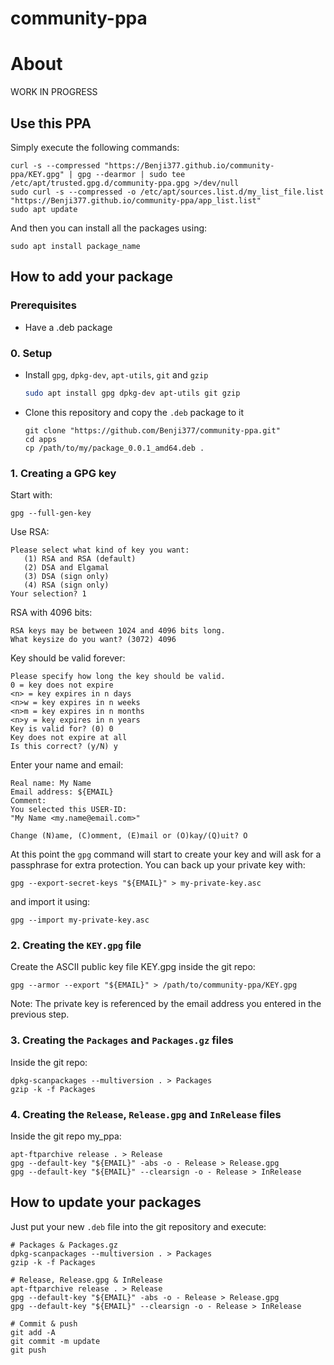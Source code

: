 # community-ppa
# About
WORK IN PROGRESS

## Use this PPA
Simply execute the following commands:
```
curl -s --compressed "https://Benji377.github.io/community-ppa/KEY.gpg" | gpg --dearmor | sudo tee /etc/apt/trusted.gpg.d/community-ppa.gpg >/dev/null
sudo curl -s --compressed -o /etc/apt/sources.list.d/my_list_file.list "https://Benji377.github.io/community-ppa/app_list.list"
sudo apt update
```
And then you can install all the packages using:
```
sudo apt install package_name
```

## How to add your package
### Prerequisites
- Have a .deb package

### 0. Setup
- Install `gpg`, `dpkg-dev`, `apt-utils`, `git` and `gzip`
  ```sh
  sudo apt install gpg dpkg-dev apt-utils git gzip
  ```
- Clone this repository and copy the `.deb` package to it
  ```
  git clone "https://github.com/Benji377/community-ppa.git"
  cd apps
  cp /path/to/my/package_0.0.1_amd64.deb .
  ```
  
### 1. Creating a GPG key
Start with:
```
gpg --full-gen-key
```
Use RSA:
```
Please select what kind of key you want:
   (1) RSA and RSA (default)
   (2) DSA and Elgamal
   (3) DSA (sign only)
   (4) RSA (sign only)
Your selection? 1
```
RSA with 4096 bits:
```
RSA keys may be between 1024 and 4096 bits long.
What keysize do you want? (3072) 4096
```
Key should be valid forever:
```
Please specify how long the key should be valid.
0 = key does not expire
<n> = key expires in n days
<n>w = key expires in n weeks
<n>m = key expires in n months
<n>y = key expires in n years
Key is valid for? (0) 0
Key does not expire at all
Is this correct? (y/N) y
```
Enter your name and email:
```
Real name: My Name
Email address: ${EMAIL}
Comment:
You selected this USER-ID:
"My Name <my.name@email.com>"

Change (N)ame, (C)omment, (E)mail or (O)kay/(Q)uit? O
```
At this point the `gpg` command will start to create your key and will ask for a passphrase for extra protection.
You can back up your private key with:
```
gpg --export-secret-keys "${EMAIL}" > my-private-key.asc
```
and import it using:
```
gpg --import my-private-key.asc
```

### 2. Creating the `KEY.gpg` file
Create the ASCII public key file KEY.gpg inside the git repo:
```
gpg --armor --export "${EMAIL}" > /path/to/community-ppa/KEY.gpg
```
Note: The private key is referenced by the email address you entered in the previous step.

### 3. Creating the `Packages` and `Packages.gz` files
Inside the git repo:
```
dpkg-scanpackages --multiversion . > Packages
gzip -k -f Packages
```

### 4. Creating the `Release`, `Release.gpg` and `InRelease` files
Inside the git repo my_ppa:
```
apt-ftparchive release . > Release
gpg --default-key "${EMAIL}" -abs -o - Release > Release.gpg
gpg --default-key "${EMAIL}" --clearsign -o - Release > InRelease
```

## How to update your packages
Just put your new `.deb` file into the git repository and execute:
```
# Packages & Packages.gz
dpkg-scanpackages --multiversion . > Packages
gzip -k -f Packages

# Release, Release.gpg & InRelease
apt-ftparchive release . > Release
gpg --default-key "${EMAIL}" -abs -o - Release > Release.gpg
gpg --default-key "${EMAIL}" --clearsign -o - Release > InRelease

# Commit & push
git add -A
git commit -m update
git push
```
